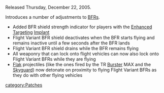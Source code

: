 Released Thursday, December 22, 2005.

Introduces a number of adjustments to [BFRs](/BFR "wikilink").

- Added BFR shield strength indicator for players with the [Enhanced
  Targeting](/Enhanced_Targeting "wikilink")
  [Implant](/Implant "wikilink")
- Flight Variant BFR shield deactivates when the BFR starts flying and
  remains inactive until a few seconds after the BFR lands
- Flight Variant BFR shield drains while the BFR remains flying
- All weaponry that can lock onto flight vehicles can now also lock
  onto Flight Variant BFRs while they are flying
- [Flak](/Flak "wikilink") projectiles (like the ones fired by the TR
  [Burster](/Burster "wikilink") MAX and the
  [Skyguard](/Skyguard "wikilink")) now detonate on proximity to flying
  Flight Variant BFRs as they do with other flying vehicles

[category:Patches](/category:Patches "wikilink")
